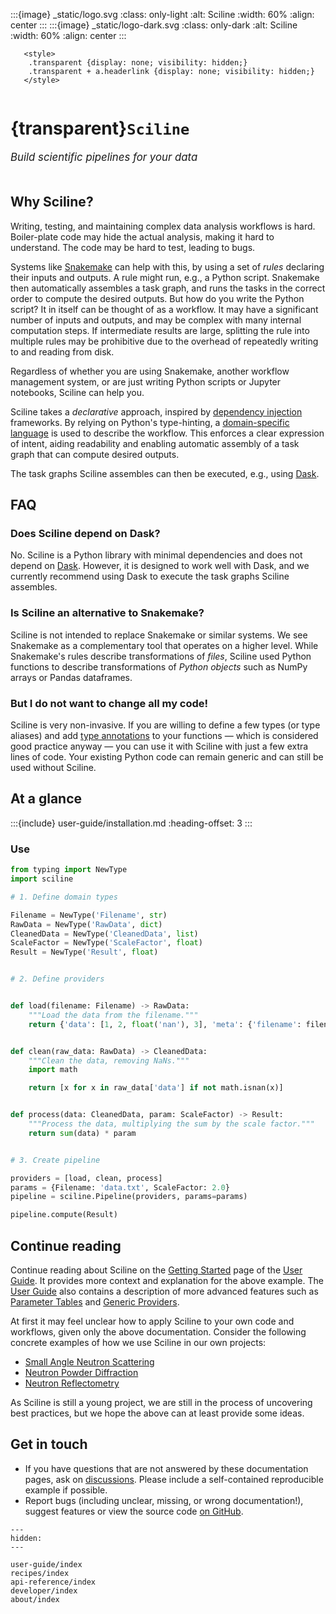 :::{image} _static/logo.svg
:class: only-light
:alt: Sciline
:width: 60%
:align: center
:::
:::{image} _static/logo-dark.svg
:class: only-dark
:alt: Sciline
:width: 60%
:align: center
:::

```{raw} html
   <style>
    .transparent {display: none; visibility: hidden;}
    .transparent + a.headerlink {display: none; visibility: hidden;}
   </style>
```

```{role} transparent
```

# {transparent}`Sciline`

<span style="font-size:1.2em;font-style:italic;color:var(--pst-color-text-muted)">
  Build scientific pipelines for your data
  </br></br>
</span>

## Why Sciline?

Writing, testing, and maintaining complex data analysis workflows is hard.
Boiler-plate code may hide the actual analysis, making it hard to understand.
The code may be hard to test, leading to bugs.

Systems like [Snakemake](https://snakemake.readthedocs.io/en/stable/) can help with this, by using a set of *rules* declaring their inputs and outputs.
A rule might run, e.g., a Python script.
Snakemake then automatically assembles a task graph, and runs the tasks in the correct order to compute the desired outputs.
But how do you write the Python script?
It in itself can be thought of as a workflow.
It may have a significant number of inputs and outputs, and may be complex with many internal computation steps.
If intermediate results are large, splitting the rule into multiple rules may be prohibitive due to the overhead of repeatedly writing to and reading from disk.

Regardless of whether you are using Snakemake, another workflow management system, or are just writing Python scripts or Jupyter notebooks, Sciline can help you.

Sciline takes a *declarative* approach, inspired by [dependency injection](https://en.wikipedia.org/wiki/Dependency_injection) frameworks.
By relying on Python's type-hinting, a [domain-specific language](https://en.wikipedia.org/wiki/Domain-specific_language) is used to describe the workflow.
This enforces a clear expression of intent, aiding readability and enabling automatic assembly of a task graph that can compute desired outputs.

The task graphs Sciline assembles can then be executed, e.g., using [Dask](https://dask.org/).

## FAQ

### Does Sciline depend on Dask?

No.
Sciline is a Python library with minimal dependencies and does not depend on [Dask](https://dask.org/).
However, it is designed to work well with Dask, and we currently recommend using Dask to execute the task graphs Sciline assembles.

### Is Sciline an alternative to Snakemake?

Sciline is not intended to replace Snakemake or similar systems.
We see Snakemake as a complementary tool that operates on a higher level.
While Snakemake's rules describe transformations of *files*, Sciline used Python functions to describe transformations of *Python objects* such as NumPy arrays or Pandas dataframes.

### But I do not want to change all my code!

Sciline is very non-invasive.
If you are willing to define a few types (or type aliases) and add [type annotations](https://mypy.readthedocs.io/en/stable/cheat_sheet_py3.html) to your functions &mdash; which is considered good practice anyway &mdash; you can use it with Sciline with just a few extra lines of code.
Your existing Python code can remain generic and can still be used without Sciline.

## At a glance

:::{include} user-guide/installation.md
:heading-offset: 3
:::

### Use

```python
from typing import NewType
import sciline

# 1. Define domain types

Filename = NewType('Filename', str)
RawData = NewType('RawData', dict)
CleanedData = NewType('CleanedData', list)
ScaleFactor = NewType('ScaleFactor', float)
Result = NewType('Result', float)


# 2. Define providers


def load(filename: Filename) -> RawData:
    """Load the data from the filename."""
    return {'data': [1, 2, float('nan'), 3], 'meta': {'filename': filename}}


def clean(raw_data: RawData) -> CleanedData:
    """Clean the data, removing NaNs."""
    import math

    return [x for x in raw_data['data'] if not math.isnan(x)]


def process(data: CleanedData, param: ScaleFactor) -> Result:
    """Process the data, multiplying the sum by the scale factor."""
    return sum(data) * param


# 3. Create pipeline

providers = [load, clean, process]
params = {Filename: 'data.txt', ScaleFactor: 2.0}
pipeline = sciline.Pipeline(providers, params=params)

pipeline.compute(Result)
```

## Continue reading

Continue reading about Sciline on the [Getting Started](user-guide/getting-started) page of the [User Guide](user-guide/index).
It provides more context and explanation for the above example.
The [User Guide](user-guide/index) also contains a description of more advanced features such as [Parameter Tables](user-guide/parameter-tables) and [Generic Providers](user-guide/generic-providers).

At first it may feel unclear how to apply Sciline to your own code and workflows, given only the above documentation.
Consider the following concrete examples of how we use Sciline in our own projects:

 - [Small Angle Neutron Scattering](https://scipp.github.io/esssans/user-guide/isis/sans2d.html)
 - [Neutron Powder Diffraction](https://scipp.github.io/essdiffraction/user-guide/dream/dream-data-reduction.html)
 - [Neutron Reflectometry](https://scipp.github.io/essreflectometry/user-guide/amor/amor-reduction.html)

 As Sciline is still a young project, we are still in the process of uncovering best practices, but we hope the above can at least provide some ideas.


## Get in touch

- If you have questions that are not answered by these documentation pages, ask on [discussions](https://github.com/scipp/sciline/discussions). Please include a self-contained reproducible example if possible.
- Report bugs (including unclear, missing, or wrong documentation!), suggest features or view the source code [on GitHub](https://github.com/scipp/sciline).

```{toctree}
---
hidden:
---

user-guide/index
recipes/index
api-reference/index
developer/index
about/index
```
